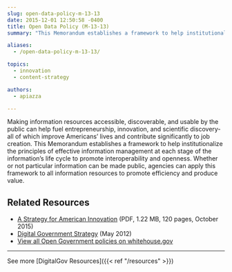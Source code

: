 ```yaml
---
slug: open-data-policy-m-13-13
date: 2015-12-01 12:50:58 -0400
title: Open Data Policy (M-13-13)
summary: "This Memorandum establishes a framework to help institutionalize the principles of effective information management at each stage of the information's life cycle to promote interoperability and openness."

aliases:
  - /open-data-policy-m-13-13/

topics:
  - innovation
  - content-strategy

authors:
  - apiazza

---
```


Making information resources accessible, discoverable, and usable by the public can help fuel entrepreneurship, innovation, and scientific discovery- all of which improve Americans&#8217; lives and contribute significantly to job creation. This Memorandum establishes a framework to help institutionalize the principles of effective information management at each stage of the information&#8217;s life cycle to promote interoperability and openness. Whether or not particular information can be made public, agencies can apply this framework to all information resources to promote efficiency and produce value.

## Related Resources

- [A Strategy for American Innovation](https://obamawhitehouse.archives.gov/sites/default/files/strategy_for_american_innovation_october_2015.pdf) (PDF, 1.22 MB, 120 pages, October 2015)
- [Digital Government Strategy](https://obamawhitehouse.archives.gov/sites/default/files/omb/egov/digital-government/digital-government.html) (May 2012)
- [View all Open Government policies on whitehouse.gov](https://obamawhitehouse.archives.gov/open)

---

See more [DigitalGov Resources]({{< ref "/resources" >}})
